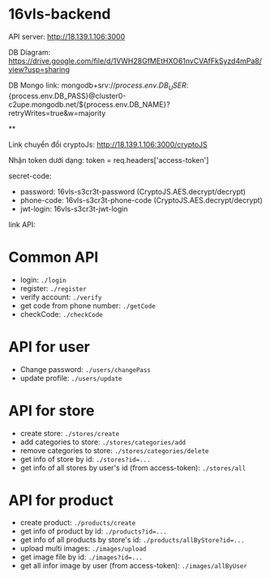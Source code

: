 # 16vls-backend
API server:
http://18.139.1.106:3000

DB Diagram:
https://drive.google.com/file/d/1VWH28GfMEtHXO61nvCVAfFkSyzd4mPa8/view?usp=sharing

DB Mongo link: 
mongodb+srv://${process.env.DB_USER}:${process.env.DB_PASS}@cluster0-c2upe.mongodb.net/${process.env.DB_NAME}?retryWrites=true&w=majority

**

Link chuyển đổi cryptoJs: 
http://18.139.1.106:3000/cryptoJS

Nhận token dưới dạng: token  = req.headers['access-token']

secret-code:
 + password: 16vls-s3cr3t-password (CryptoJS.AES.decrypt/decrypt)
 + phone-code: 16vls-s3cr3t-phone-code (CryptoJS.AES.decrypt/decrypt)
 + jwt-login: 16vls-s3cr3t-jwt-login

link API:

# Common API
 + login: `./login`
 + register: `./register`
 + verify account: `./verify`
 + get code from phone number: `./getCode`
 + checkCode: `./checkCode`

# API for user
 + Change password: `./users/changePass`
 + update profile: `./users/update`

# API for store
 + create store: `./stores/create`
 + add categories to store: `./stores/categories/add`
 + remove categories to store: `./stores/categories/delete`
 + get info of store by id: `./stores?id=...`
 + get info of all stores by user's id (from access-token): `./stores/all`

# API for product
 + create product: `./products/create`
 + get info of product by id: `./products?id=...`
 + get info of all products by store's id: `./products/allByStore?id=...`
 + upload multi images: `./images/upload`
 + get image file by id: `./images?id=...`
 + get all infor image by user (from access-token): `./images/allByUser`
